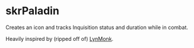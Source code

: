 # skrPaladin

Creates an icon and tracks Inquisition status and duration while in combat.

Heavily inspired by (ripped off of) [LynMonk](https://github.com/lyn-wow/LynMonk/).
